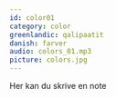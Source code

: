 ```yaml
---
id: color01
category: color
greenlandic: qalipaatit
danish: farver
audio: colors_01.mp3
picture: colors.jpg
---
```

Her kan du skrive en note